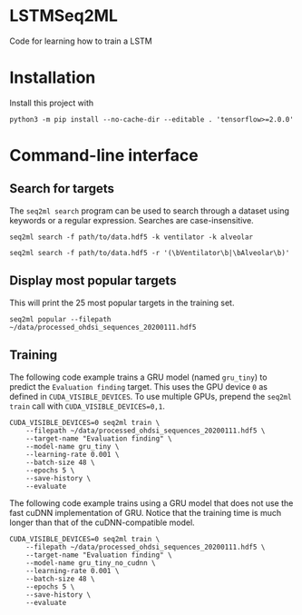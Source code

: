 # LSTMSeq2ML

Code for learning how to train a LSTM

# Installation

Install this project with

```
python3 -m pip install --no-cache-dir --editable . 'tensorflow>=2.0.0'
```

# Command-line interface

## Search for targets

The `seq2ml search` program can be used to search through a dataset using keywords or a regular expression. Searches are case-insensitive.

```
seq2ml search -f path/to/data.hdf5 -k ventilator -k alveolar
```

```
seq2ml search -f path/to/data.hdf5 -r '(\bVentilator\b|\bAlveolar\b)'
```

## Display most popular targets

This will print the 25 most popular targets in the training set.

```
seq2ml popular --filepath ~/data/processed_ohdsi_sequences_20200111.hdf5
```

## Training

The following code example trains a GRU model (named `gru_tiny`) to predict the `Evaluation finding` target. This uses the GPU device `0` as defined in `CUDA_VISIBLE_DEVICES`. To use multiple GPUs, prepend the `seq2ml train` call with `CUDA_VISIBLE_DEVICES=0,1`.

```
CUDA_VISIBLE_DEVICES=0 seq2ml train \
    --filepath ~/data/processed_ohdsi_sequences_20200111.hdf5 \
    --target-name "Evaluation finding" \
    --model-name gru_tiny \
    --learning-rate 0.001 \
    --batch-size 48 \
    --epochs 5 \
    --save-history \
    --evaluate
```

The following code example trains using a GRU model that does not use the fast cuDNN implementation of GRU. Notice that the training time is much longer than that of the cuDNN-compatible model.

```
CUDA_VISIBLE_DEVICES=0 seq2ml train \
    --filepath ~/data/processed_ohdsi_sequences_20200111.hdf5 \
    --target-name "Evaluation finding" \
    --model-name gru_tiny_no_cudnn \
    --learning-rate 0.001 \
    --batch-size 48 \
    --epochs 5 \
    --save-history \
    --evaluate
```
